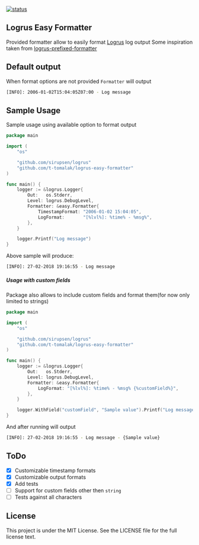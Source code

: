[![status](https://travis-ci.com/t-tomalak/logrus-easy-formatter.svg?branch=master)](https://travis-ci.com/t-tomalak/logrus-easy-formatter)
## Logrus Easy Formatter
Provided formatter allow to easily format [Logrus](https://github.com/sirupsen/logrus) log output
Some inspiration taken from [logrus-prefixed-formatter](https://github.com/x-cray/logrus-prefixed-formatter)

## Default output
When format options are not provided `Formatter` will output
```bash
[INFO]: 2006-01-02T15:04:05Z07:00 - Log message
```

## Sample Usage
Sample usage using available option to format output
```go
package main

import (
	"os"

	"github.com/sirupsen/logrus"
	"github.com/t-tomalak/logrus-easy-formatter"
)

func main() {
	logger := &logrus.Logger{
		Out:   os.Stderr,
		Level: logrus.DebugLevel,
		Formatter: &easy.Formatter{
			TimestampFormat: "2006-01-02 15:04:05",
			LogFormat:       "[%lvl%]: %time% - %msg%",
		},
	}

	logger.Printf("Log message")
}
```
Above sample will produce:
```bash
[INFO]: 27-02-2018 19:16:55 - Log message
```

##### Usage with custom fields
Package also allows to include custom fields and format them(for now only limited to strings)

```go
package main

import (
	"os"

	"github.com/sirupsen/logrus"
	"github.com/t-tomalak/logrus-easy-formatter"
)

func main() {
	logger := &logrus.Logger{
		Out:   os.Stderr,
		Level: logrus.DebugLevel,
		Formatter: &easy.Formatter{
			LogFormat: "[%lvl%]: %time% - %msg% {%customField%}",
		},
	}

	logger.WithField("customField", "Sample value").Printf("Log message")
}
```
And after running will output
```bash
[INFO]: 27-02-2018 19:16:55 - Log message - {Sample value}
```

## ToDo
- [x] Customizable timestamp formats
- [x] Customizable output formats
- [x] Add tests
- [ ] Support for custom fields other then `string`
- [ ] Tests against all characters

## License
This project is under the MIT License. See the LICENSE file for the full license text.